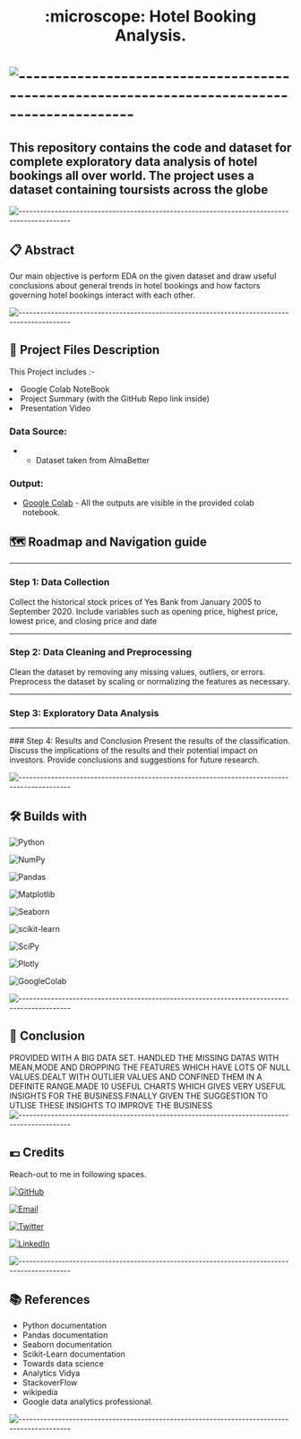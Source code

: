 <h1 align='center'> :microscope: Hotel Booking Analysis.<h1>

![--------------------------------------------------------------------------------------------](https://github.com/andreasbm/readme/blob/master/assets/lines/grass.png)

## This repository contains the code and dataset for complete exploratory data analysis of hotel bookings all over world. The project uses a dataset containing toursists across the globe

![--------------------------------------------------------------------------------------------](https://github.com/andreasbm/readme/blob/master/assets/lines/grass.png)

## 📋 Abstract

<p>Our main objective is perform EDA on the given dataset and draw useful conclusions about general trends in hotel bookings and how factors governing hotel bookings interact with each other.

</p>

![--------------------------------------------------------------------------------------------](https://github.com/andreasbm/readme/blob/master/assets/lines/grass.png)

##  💾 Project Files Description

<p>This Project includes :-
  <li>Google Colab NoteBook</li>
  <li>Project Summary (with the GitHub Repo link inside)</li>
  <li>Presentation Video</li>
</p>

### Data Source:
-  - Dataset taken from AlmaBetter



### Output:
- [Google Colab](https://colab.research.google.com/drive/1EebJK-t2pmVN3fkH-hM937YV9XRX4Z9X?usp=sharing) - All the outputs are visible in the provided colab notebook.



## 🗺️ Roadmap and Navigation guide

<hr>

### Step 1: Data Collection
Collect the historical stock prices of Yes Bank from January 2005 to September 2020. Include variables such as opening price, highest price, lowest price, and closing price and date

<hr>

### Step 2: Data Cleaning and Preprocessing
Clean the dataset by removing any missing values, outliers, or errors. Preprocess the dataset by scaling or normalizing the features as necessary.

<hr>

### Step 3: Exploratory Data Analysis

<hr>
### Step 4: Results and Conclusion
Present the results of the classification. Discuss the implications of the results and their potential impact on investors. Provide conclusions and suggestions for future research.





![--------------------------------------------------------------------------------------------](https://github.com/andreasbm/readme/blob/master/assets/lines/grass.png)

## 🛠️ Builds with

![Python](https://img.shields.io/badge/Python-FFD43B?style=for-the-badge&logo=python&logoColor=blue)

![NumPy](https://img.shields.io/badge/Numpy-777BB4?style=for-the-badge&logo=numpy&logoColor=white)

![Pandas](https://img.shields.io/badge/Pandas-2C2D72?style=for-the-badge&logo=pandas&logoColor=white)

![Matplotlib](https://img.shields.io/badge/Matplotlib-%23ffffff.svg?style=for-the-badge&logo=Matplotlib&logoColor=black)

![Seaborn](https://img.shields.io/badge/Seaborn-blue?style=for-the-badge&logo=Seaborn)

![scikit-learn](https://img.shields.io/badge/scikit--learn-%23F7931E.svg?style=for-the-badge&logo=scikit-learn&logoColor=white)

![SciPy](https://img.shields.io/badge/SciPy-%230C55A5.svg?style=for-the-badge&logo=scipy&logoColor=%white)

![Plotly](https://img.shields.io/badge/Plotly-%233F4F75.svg?style=for-the-badge&logo=plotly&logoColor=white)

![GoogleColab](https://img.shields.io/badge/GoogleColab-orange?style=for-the-badge&logo=GoogleColab)

![--------------------------------------------------------------------------------------------](https://github.com/andreasbm/readme/blob/master/assets/lines/grass.png)

## :scroll: Conclusion

PROVIDED WITH A BIG DATA SET. HANDLED THE MISSING DATAS WITH MEAN,MODE AND DROPPING THE FEATURES WHICH HAVE LOTS OF NULL VALUES.DEALT WITH OUTLIER VALUES AND CONFINED THEM IN A DEFINITE RANGE.MADE 10 USEFUL CHARTS WHICH GIVES VERY USEFUL INSIGHTS FOR THE BUSINESS.FINALLY GIVEN THE SUGGESTION TO UTLISE THESE INSIGHTS TO IMPROVE THE BUSINESS
![--------------------------------------------------------------------------------------------](https://github.com/andreasbm/readme/blob/master/assets/lines/grass.png)

## 💶 Credits

Reach-out to me in following spaces.

[![GitHub](https://img.shields.io/badge/my_portfolio-000?style=for-the-badge&logo=ko-fi&logoColor=white)](https://github.com/Asif-PA)

[![Email](https://img.shields.io/badge/Gmail-D14836?style=for-the-badge&logo=gmail&logoColor=white)](mailto:pa.asif8129@gmail.com?subject=Hi "Hi!")

[![Twitter](https://img.shields.io/badge/Twitter-1DA1F2?style=for-the-badge&logo=twitter&logoColor=white)](https://twitter.com/AsifPA6?t=aX1bl3zSYLxRupAEM6EiBw&s=09)

[![LinkedIn](https://img.shields.io/badge/linkedin-0A66C2?style=for-the-badge&logo=linkedin&logoColor=white)](https://www.linkedin.com/in/asif-p-a-672833245/)

![--------------------------------------------------------------------------------------------](https://github.com/andreasbm/readme/blob/master/assets/lines/grass.png)

## 📚 References

*	Python documentation
*	Pandas documentation
*	Seaborn documentation
* Scikit-Learn documentation
*	Towards data science
* Analytics Vidya
*	StackoverFlow
*	wikipedia
*	Google data analytics professional.

![--------------------------------------------------------------------------------------------](https://github.com/andreasbm/readme/blob/master/assets/lines/grass.png)
